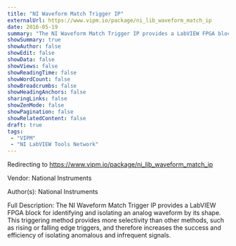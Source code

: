 ```yaml
---
title: "NI Waveform Match Trigger IP"
externalUrl: https://www.vipm.io/package/ni_lib_waveform_match_ip
date: 2016-05-19
summary: "The NI Waveform Match Trigger IP provides a LabVIEW FPGA block for identifying and isolating an analog waveform by its shape."
showSummary: true
showAuthor: false
showEdit: false
showData: false
showViews: false
showReadingTime: false
showWordCount: false
showBreadcrumbs: false
showHeadingAnchors: false
sharingLinks: false
showZenMode: false
showPagination: false
showRelatedContent: false
draft: true
tags:
 - "VIPM"
 - "NI LabVIEW Tools Network"
---
```


Redirecting to https://www.vipm.io/package/ni_lib_waveform_match_ip

Vendor: National Instruments

Author(s): National Instruments
 
Full Description:
The NI Waveform Match Trigger IP provides a LabVIEW FPGA block for identifying and isolating an analog waveform by its shape.  This triggering method provides more selectivity than other methods, such as rising or falling edge triggers, and therefore increases the success and efficiency of isolating anomalous and infrequent signals.